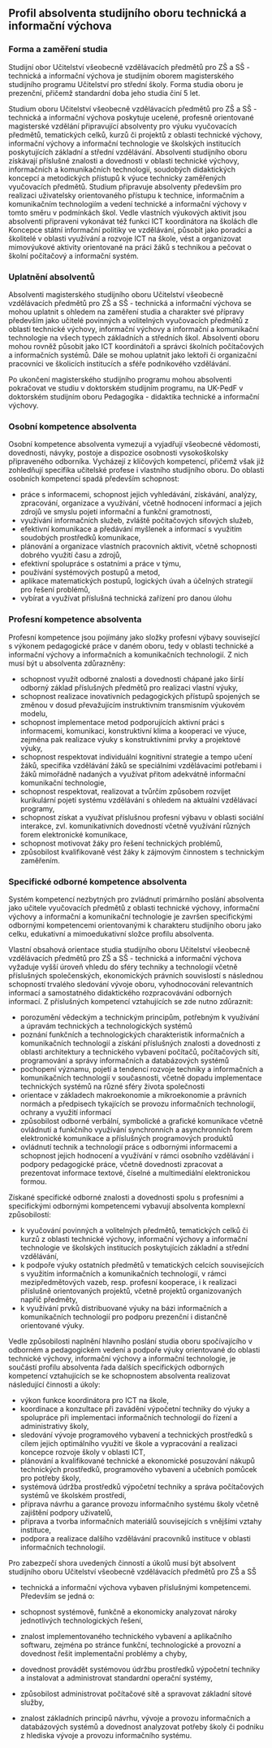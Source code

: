 ## Profil absolventa studijního oboru technická a informační výchova

### Forma a zaměření studia

Studijní obor Učitelství všeobecně vzdělávacích předmětů pro ZŠ a SŠ -
technická a informační výchova je studijním oborem magisterského
studijního programu Učitelství pro střední školy. Forma studia oboru je
prezenční, přičemž standardní doba jeho studia činí 5 let.

Studium oboru Učitelství všeobecně vzdělávacích předmětů pro ZŠ a SŠ -
technická a informační výchova poskytuje ucelené, profesně orientované
magisterské vzdělání připravující absolventy pro výuku vyučovacích
předmětů, tematických celků, kurzů či projektů z oblasti technické
výchovy, informační výchovy a informační technologie ve školských
institucích poskytujících základní a střední vzdělávání. Absolventi
studijního oboru získávají příslušné znalosti a dovednosti v oblasti
technické výchovy, informačních a komunikačních technologií, soudobých
didaktických koncepcí a metodických přístupů k výuce technicky
zaměřených vyučovacích předmětů. Studium připravuje absolventy především
pro realizaci uživatelsky orientovaného přístupu k technice, informačním
a komunikačním technologiím a vedení technické a informační výchovy v
tomto směru v podmínkách škol. Vedle vlastních výukových aktivit jsou
absolventi připraveni vykonávat též funkci ICT koordinátora na školách
dle Koncepce státní informační politiky ve vzdělávání, působit jako
poradci a školitelé v oblasti využívání a rozvoje ICT na škole, vést a
organizovat mimovýukové aktivity orientované na práci žáků s technikou a
pečovat o školní počítačový a informační systém.

### Uplatnění absolventů

Absolventi magisterského studijního oboru Učitelství všeobecně
vzdělávacích předmětů pro ZŠ a SŠ - technická a informační výchova se
mohou uplatnit s ohledem na zaměření studia a charakter své přípravy
především jako učitelé povinných a volitelných vyučovacích předmětů z
oblasti technické výchovy, informační výchovy a informační a komunikační
technologie na všech typech základních a středních škol. Absolventi
oboru mohou rovněž působit jako ICT koordinátoři a správci školních
počítačových a informačních systémů. Dále se mohou uplatnit jako lektoři
či organizační pracovníci ve školicích institucích a sféře podnikového
vzdělávání.

Po ukončení magisterského studijního programu mohou absolventi
pokračovat ve studiu v doktorském studijním programu, na UK-PedF v
doktorském studijním oboru Pedagogika - didaktika technické a informační
výchovy.

### Osobní kompetence absolventa

Osobní kompetence absolventa vymezují a vyjadřují všeobecné vědomosti,
dovednosti, návyky, postoje a dispozice osobnosti vysokoškolsky
připraveného odborníka. Vycházejí z klíčových kompetencí, přičemž však
již zohledňují specifika učitelské profese i vlastního studijního oboru.
Do oblasti osobních kompetencí spadá především schopnost:

-   práce s informacemi, schopnost jejich vyhledávání, získávání,
    analýzy, zpracování, organizace a využívání, včetně hodnocení
    informací a jejich zdrojů ve smyslu pojetí informační a funkční
    gramotnosti,
-   využívání informačních služeb, zvláště počítačových síťových služeb,
-   efektivní komunikace a předávání myšlenek a informací s využitím
    soudobých prostředků komunikace,
-   plánování a organizace vlastních pracovních aktivit, včetně
    schopnosti dobrého využití času a zdrojů,
-   efektivní spolupráce s ostatními a práce v týmu,
-   používání systémových postupů a metod,
-   aplikace matematických postupů, logických úvah a účelných strategií
    pro řešení problémů,
-   vybírat a využívat příslušná technická zařízení pro danou úlohu

### Profesní kompetence absolventa

Profesní kompetence jsou pojímány jako složky profesní výbavy
související s výkonem pedagogické práce v daném oboru, tedy v oblasti
technické a informační výchovy a informačních a komunikačních
technologií. Z nich musí být u absolventa zdůrazněny:

-   schopnost využít odborné znalosti a dovednosti chápané jako širší
    odborný základ příslušných předmětů pro realizaci vlastní výuky,
-   schopnost realizace inovativních pedagogických přístupů spojených se
    změnou v dosud převažujícím instruktivním transmisním výukovém
    modelu,
-   schopnost implementace metod podporujících aktivní práci s
    informacemi, komunikaci, konstruktivní klima a kooperaci ve výuce,
    zejména pak realizace výuky s konstruktivními prvky a projektové
    výuky,
-   schopnost respektovat individuální kognitivní strategie a tempo
    učení žáků, specifika vzdělávání žáků se speciálními vzdělávacími
    potřebami i žáků mimořádně nadaných a využívat přitom adekvátně
    informační komunikační technologie,
-   schopnost respektovat, realizovat a tvůrčím způsobem rozvíjet
    kurikulární pojetí systému vzdělávání s ohledem na aktuální
    vzdělávací programy,
-   schopnost získat a využívat příslušnou profesní výbavu v oblasti
    sociální interakce, zvl. komunikativních dovedností včetně využívání
    různých forem elektronické komunikace,
-   schopnost motivovat žáky pro řešení technických problémů,
-   způsobilost kvalifikovaně vést žáky k zájmovým činnostem s
    technickým zaměřením.

### Specifické odborné kompetence absolventa

Systém kompetencí nezbytných pro zvládnutí primárního poslání absolventa
jako učitele vyučovacích předmětů z oblasti technické výchovy,
informační výchovy a informační a komunikační technologie je završen
specifickými odbornými kompetencemi orientovanými k charakteru
studijního oboru jako celku, edukativní a mimoedukativní složce profilu
absolventa.

Vlastní obsahová orientace studia studijního oboru Učitelství všeobecně
vzdělávacích předmětů pro ZŠ a SŠ - technická a informační výchova
vyžaduje vyšší úroveň vhledu do sféry techniky a technologií včetně
příslušných společenských, ekonomických právních souvislostí s následnou
schopností trvalého sledování vývoje oboru, vyhodnocování relevantních
informací a samostatného didaktického rozpracovávání odborných
informací. Z příslušných kompetencí vztahujících se zde nutno zdůraznit:

-   porozumění vědeckým a technickým principům, potřebným k využívání a
    úpravám technických a technologických systémů
-   poznání funkčních a technologických charakteristik informačních a
    komunikačních technologií a získání příslušných znalosti a
    dovednosti z oblasti architektury a technického vybavení počítačů,
    počítačových sítí, programování a správy informačních a databázových
    systémů
-   pochopení významu, pojetí a tendencí rozvoje techniky a informačních
    a komunikačních technologií v současnosti, včetně dopadu
    implementace technických systémů na různé sféry života společnosti
-   orientace v základech makroekonomie a mikroekonomie a právních
    normách a předpisech tykajících se provozu informačních technologií,
    ochrany a využití informací
-   způsobilost odborné verbální, symbolické a grafické komunikace
    včetně ovládnutí a funkčního využívání synchronních a asynchronních
    forem elektronické komunikace a příslušných programových produktů
-   ovládnutí technik a technologií práce s odbornými informacemi a
    schopnost jejich hodnocení a využívání v rámci osobního vzdělávání i
    podpory pedagogické práce, včetně dovednosti zpracovat a prezentovat
    informace textové, číselné a multimediální elektronickou formou.

Získané specifické odborné znalosti a dovednosti spolu s profesními a
specifickými odbornými kompetencemi vybavují absolventa komplexní
způsobilostí:

-   k vyučování povinných a volitelných předmětů, tematických celků či
    kurzů z oblasti technické výchovy, informační výchovy a informační
    technologie ve školských institucích poskytujících základní a
    střední vzdělávání,
-   k podpoře výuky ostatních předmětů v tematických celcích
    souvisejících s využitím informačních a komunikačních technologií, v
    rámci mezipředmětových vazeb, resp. profesní kooperace, i k
    realizaci příslušně orientovaných projektů, včetně projektů
    organizovaných napříč předměty,
-   k využívání prvků distribuované výuky na bázi informačních a
    komunikačních technologií pro podporu prezenční i distančně
    orientované výuky.

Vedle způsobilosti naplnění hlavního poslání studia oboru spočívajícího
v odborném a pedagogickém vedení a podpoře výuky orientované do oblasti
technické výchovy, informační výchovy a informační technologie, je
součástí profilu absolventa řada dalších specifických odborných
kompetencí vztahujících se ke schopnostem absolventa realizovat
následující činnosti a úkoly:

-   výkon funkce koordinátora pro ICT na škole,
-   koordinace a konzultace při zavádění výpočetní techniky do výuky a
    spolupráce při implementaci informačních technologií do řízení a
    administrativy školy,
-   sledování vývoje programového vybavení a technických prostředků s
    cílem jejich optimálního využití ve škole a vypracování a realizaci
    koncepce rozvoje školy v oblasti ICT,
-   plánování a kvalifikované technické a ekonomické posuzování nákupů
    technických prostředků, programového vybavení a učebních pomůcek pro
    potřeby školy,
-   systémová údržba prostředků výpočetní techniky a správa počítačových
    systémů ve školském prostředí,
-   příprava návrhu a garance provozu informačního systému školy včetně
    zajištění podpory uživatelů,
-   příprava a tvorba informačních materiálů souvisejících s vnějšími
    vztahy instituce,
-   podpora a realizace dalšího vzdělávání pracovníků instituce v
    oblasti informačních technologií.

Pro zabezpečí shora uvedených činností a úkolů musí být absolvent
studijního oboru Učitelství všeobecně vzdělávacích předmětů pro ZŠ a SŠ
- technická a informační výchova vybaven příslušnými kompetencemi.
Především se jedná o:

-   schopnost systémově, funkčně a ekonomicky analyzovat nároky
    jednotlivých technologických řešení,
-   znalost implementovaného technického vybavení a aplikačního
    softwaru, zejména po stránce funkční, technologické a provozní a
    dovednost řešit implementační problémy a chyby,
-   dovednost provádět systémovou údržbu prostředků výpočetní techniky a
    instalovat a administrovat standardní operační systémy,
-   způsobilost administrovat počítačové sítě a spravovat základní
    sítové služby,
-   znalost základních principů návrhu, vývoje a provozu informačních a
    databázových systémů a dovednost analyzovat potřeby školy či podniku
    z hlediska vývoje a provozu informačního systému.
